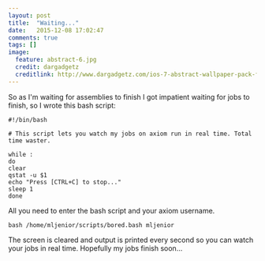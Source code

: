 ```yaml
---
layout: post
title:  "Waiting..."
date:   2015-12-08 17:02:47
comments: true
tags: []
image:
  feature: abstract-6.jpg
  credit: dargadgetz
  creditlink: http://www.dargadgetz.com/ios-7-abstract-wallpaper-pack-for-iphone-5-and-ipod-touch-retina/
---
```


So as I'm waiting for assemblies to finish I got impatient waiting for jobs to finish, so I wrote this bash script:


	#!/bin/bash

	# This script lets you watch my jobs on axiom run in real time. Total time waster.

	while :
	do
	clear
	qstat -u $1
	echo "Press [CTRL+C] to stop..."
	sleep 1
	done
	
	
All you need to enter the bash script and your axiom username.


	bash /home/mljenior/scripts/bored.bash mljenior
	
	
The screen is cleared and output is printed every second so you can watch your jobs in real time.  Hopefully my jobs finish soon...
